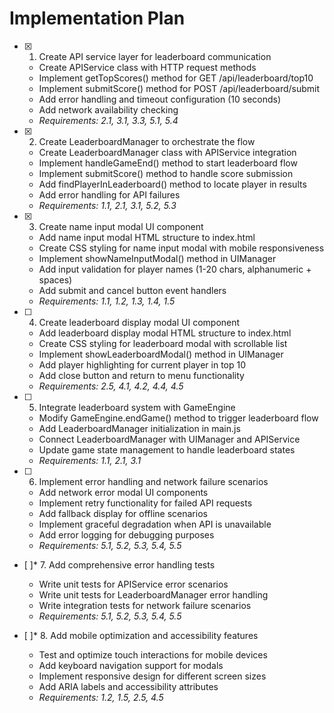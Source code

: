 # Implementation Plan

- [x] 1. Create API service layer for leaderboard communication
  - Create APIService class with HTTP request methods
  - Implement getTopScores() method for GET /api/leaderboard/top10
  - Implement submitScore() method for POST /api/leaderboard/submit
  - Add error handling and timeout configuration (10 seconds)
  - Add network availability checking
  - _Requirements: 2.1, 3.1, 3.3, 5.1, 5.4_

- [x] 2. Create LeaderboardManager to orchestrate the flow
  - Create LeaderboardManager class with APIService integration
  - Implement handleGameEnd() method to start leaderboard flow
  - Implement submitScore() method to handle score submission
  - Add findPlayerInLeaderboard() method to locate player in results
  - Add error handling for API failures
  - _Requirements: 1.1, 2.1, 3.1, 5.2, 5.3_

- [x] 3. Create name input modal UI component
  - Add name input modal HTML structure to index.html
  - Create CSS styling for name input modal with mobile responsiveness
  - Implement showNameInputModal() method in UIManager
  - Add input validation for player names (1-20 chars, alphanumeric + spaces)
  - Add submit and cancel button event handlers
  - _Requirements: 1.1, 1.2, 1.3, 1.4, 1.5_

- [ ] 4. Create leaderboard display modal UI component
  - Add leaderboard display modal HTML structure to index.html
  - Create CSS styling for leaderboard modal with scrollable list
  - Implement showLeaderboardModal() method in UIManager
  - Add player highlighting for current player in top 10
  - Add close button and return to menu functionality
  - _Requirements: 2.5, 4.1, 4.2, 4.4, 4.5_

- [ ] 5. Integrate leaderboard system with GameEngine
  - Modify GameEngine.endGame() method to trigger leaderboard flow
  - Add LeaderboardManager initialization in main.js
  - Connect LeaderboardManager with UIManager and APIService
  - Update game state management to handle leaderboard states
  - _Requirements: 1.1, 2.1, 3.1_

- [ ] 6. Implement error handling and network failure scenarios
  - Add network error modal UI components
  - Implement retry functionality for failed API requests
  - Add fallback display for offline scenarios
  - Implement graceful degradation when API is unavailable
  - Add error logging for debugging purposes
  - _Requirements: 5.1, 5.2, 5.3, 5.4, 5.5_

- [ ]* 7. Add comprehensive error handling tests
  - Write unit tests for APIService error scenarios
  - Write unit tests for LeaderboardManager error handling
  - Write integration tests for network failure scenarios
  - _Requirements: 5.1, 5.2, 5.3, 5.4, 5.5_

- [ ]* 8. Add mobile optimization and accessibility features
  - Test and optimize touch interactions for mobile devices
  - Add keyboard navigation support for modals
  - Implement responsive design for different screen sizes
  - Add ARIA labels and accessibility attributes
  - _Requirements: 1.2, 1.5, 2.5, 4.5_